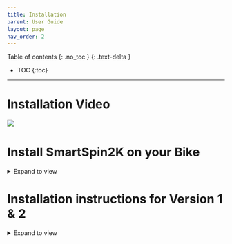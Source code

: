 ```yaml
---
title: Installation
parent: User Guide
layout: page
nav_order: 2
---
```

Table of contents
{: .no_toc }
{: .text-delta }
- TOC
{:toc}
---


# Installation Video
![](https://www.youtube.com/watch?v=yVXgECHQq3w)

# Install SmartSpin2K on your Bike
<details markdown="block">

<summary>Expand to view</summary>
1. Use some Zip ties to mount the breakout cable to your bike.  You will want this to be in reach of the power cable and shifter cable. 
![Breakout cable](../images/r3_breakout_cable.png)
1. Connect the power cable to the DC Power connector on the breakout cable
1. If using a wired shifter, mount it onto your bike and connect the headphone connector for the shifter to the breakout cable.
1. Use a 30mm Bolt and hex nut to install the arm to the SmartSpin2K body
1. Install another 30mm bolt and hex nut onto the bike mount.  Attach the bike mount to the front tube of your bike using a cable tie
![bike mount](../images/bike_mount.jpg)
1. Place SmartSpin2K onto your bike and snap arm onto bike mount
![Mount SS2K on Bike](../images/SS2K_mounting.jpg)
1. Connect cable from SmartSpin2K to Breakout cable on bike.  There are arrows on the cable indicating the correct orientation for the connection. You can connect and disconnect SmartSpin2K from this connector between rides.
![DIN Connector](../images/DIN_connector.jpg)

{: .peloton-red }
Peloton Bike owners have a few extra steps.  Proceed with [wiring and setup instructions](peloton).

{: .highlight }
If you are using a bluetooth enabled bike, power meter, or have a Peloton Bike+, you are [ready to ride](initial-setup). 
</details>


# Installation instructions for Version 1 & 2
<details markdown="block">

<summary>Expand to view</summary>

Watch an install video for version 1. Version 2 is very similar but the "mounting strap" only goes on one side of the head tube and then you can use zip ties or Velcro to secure it to your head tube. 
 
![](https://youtu.be/5ZDDF4kHvIE)

Have an outlet or extension cord in order to safely route the power cable to the SmartSpin2k.
* It is helpful to make sure your resistance knob rotates freely and is in a fairly easy to pedal setting prior to setup.
* Place the SmartSpin2k on the resistance knob of your spin bike, gently press down so that the SmartSpin2k sits flush on the resistance knob.
 
* ![Step 1](../images/install_step_1.jpg)
* Wrap the plastic head tube strap around your spin bike head tube, and insert the ends into your SmartSpin2k.
* ![Step 2](../images/install_step_2.jpg)
* Plug in the power cord to your SmartSpin2k. 
* Plug the shifter buttons into the SmartSpin2k.
* ![Step 3](../images/install_step_3.jpg)
* Press one of the buttons and observe which direction the SmartSpin2k rotates the resistance knob. Strap the shifters to your handlebar in a location most comfortable for you to press while riding. Most of us run the “increase resistance” shift button on our right side, and “decrease resistance” shift button on the left side.

Test the shift buttons to make sure the SmartSpin2k can rotate the resistance knob with a few shifts in each direction. If the SmartSpin2k is encountering difficulty rotating the knob, it may be that your resistance knob assembly requires some maintenance. Cleaning and lubricating should solve this. There is also an option in the Settings page which can increase the torque of the SmartSpin2k motor as different spin bikes may require different torque power.

Now move on to Pairing Bluetooth Sensors! If you prefer to ride without connecting to any smart trainer service, you can now use the SmartSpin2k and control resistance with the shift buttons.

Click on this image to be redirected to a YouTube installation video

</details>